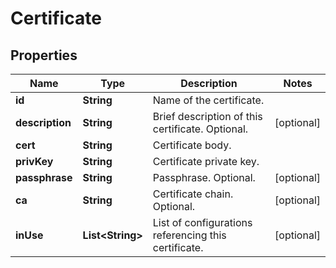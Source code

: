 # Certificate

## Properties
Name | Type | Description | Notes
------------ | ------------- | ------------- | -------------
**id** | **String** | Name of the certificate. | 
**description** | **String** | Brief description of this certificate. Optional. |  [optional]
**cert** | **String** | Certificate body. | 
**privKey** | **String** | Certificate private key. | 
**passphrase** | **String** | Passphrase. Optional. |  [optional]
**ca** | **String** | Certificate chain. Optional. |  [optional]
**inUse** | **List&lt;String&gt;** | List of configurations referencing this certificate. |  [optional]
